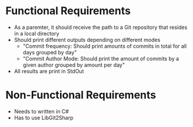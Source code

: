# Functional Requirements
* As a paremter, it should receive the path to a Git repository that resides in a local directory
* Should print different outputs depending on different modes
    * "Commit frequency: Should print amounts of commits in total for all days grouped by day"
    * "Commit Author Mode: Should print the amount of commits by a given author grouped by amount per day"
* All results are print in StdOut
# Non-Functional Requirements
* Needs to written in C#
* Has to use LibGit2Sharp
